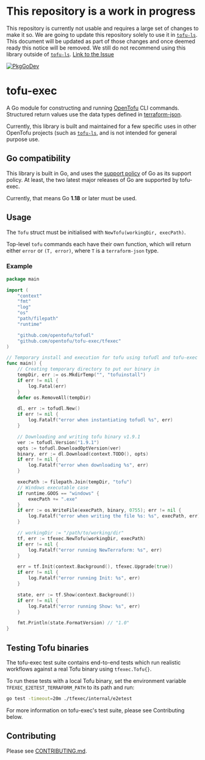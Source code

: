 # This repository is a work in progress

This repository is currently not usable and requires a large set of changes to make it so.
We are going to update this repository solely to use it in [`tofu-ls`](https://github.com/opentofu/tofu-ls).
This document will be updated as part of those changes and once deemed ready this notice will be removed. We still do not recommend using this library outside of [`tofu-ls`](https://github.com/opentofu/tofu-ls). [Link to the Issue](https://github.com/opentofu/opentofu/issues/2455#issuecomment-2858320418)


[![PkgGoDev](https://pkg.go.dev/badge/github.com/opentofu/tofu-exec)](https://pkg.go.dev/github.com/opentofu/tofu-exec)

# tofu-exec

A Go module for constructing and running [OpenTofu](https://opentofu.org/) CLI commands. Structured return values use the data types defined in [terraform-json](https://github.com/hashicorp/terraform-json).

Currently, this library is built and maintained for a few specific uses in other OpenTofu projects (such as [`tofu-ls`](https://github.com/opentofu/tofu-ls), and is not intended for general purpose use.

## Go compatibility

This library is built in Go, and uses the [support policy](https://golang.org/doc/devel/release.html#policy) of Go as its support policy. At least, the two latest major releases of Go are supported by tofu-exec.

Currently, that means Go **1.18** or later must be used.

## Usage

The `Tofu` struct must be initialised with `NewTofu(workingDir, execPath)`.

Top-level `tofu` commands each have their own function, which will return either `error` or `(T, error)`, where `T` is a `terraform-json` type.


### Example

```go
package main

import (
	"context"
	"fmt"
	"log"
	"os"
	"path/filepath"
	"runtime"

	"github.com/opentofu/tofudl"
	"github.com/opentofu/tofu-exec/tfexec"
)

// Temporary install and execution for tofu using tofudl and tofu-exec
func main() {
	// Creating temporary directory to put our binary in
	tempDir, err := os.MkdirTemp("", "tofuinstall")
	if err != nil {
		log.Fatal(err)
	}
	defer os.RemoveAll(tempDir)

	dl, err := tofudl.New()
	if err != nil {
		log.Fatalf("error when instantiating tofudl %s", err)
	}

	// Downloading and writing tofu binary v1.9.1
	ver := tofudl.Version("1.9.1")
	opts := tofudl.DownloadOptVersion(ver)
	binary, err := dl.Download(context.TODO(), opts)
	if err != nil {
		log.Fatalf("error when downloading %s", err)
	}

	execPath := filepath.Join(tempDir, "tofu")
	// Windows executable case
	if runtime.GOOS == "windows" {
		execPath += ".exe"
	}
	if err := os.WriteFile(execPath, binary, 0755); err != nil {
		log.Fatalf("error when writing the file %s: %s", execPath, err)
	}

	// workingDir := "/path/to/working/dir"
	tf, err := tfexec.NewTofu(workingDir, execPath)
	if err != nil {
		log.Fatalf("error running NewTerraform: %s", err)
	}

	err = tf.Init(context.Background(), tfexec.Upgrade(true))
	if err != nil {
		log.Fatalf("error running Init: %s", err)
	}

	state, err := tf.Show(context.Background())
	if err != nil {
		log.Fatalf("error running Show: %s", err)
	}

	fmt.Println(state.FormatVersion) // "1.0"
}
```

## Testing Tofu binaries

The tofu-exec test suite contains end-to-end tests which run realistic workflows against a real Tofu binary using `tfexec.Tofu{}`.

To run these tests with a local Tofu binary, set the environment variable `TFEXEC_E2ETEST_TERRAFORM_PATH` to its path and run:
```sh
go test -timeout=20m ./tfexec/internal/e2etest
```

For more information on tofu-exec's test suite, please see Contributing below.

## Contributing

Please see [CONTRIBUTING.md](./CONTRIBUTING.md).
